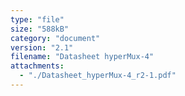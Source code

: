 ```yaml
---
type: "file"
size: "588kB"
category: "document"
version: "2.1"
filename: "Datasheet hyperMux-4"
attachments:
  - "./Datasheet_hyperMux-4_r2-1.pdf"
---
```

